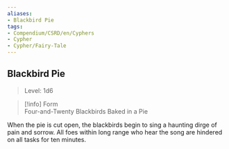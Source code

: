 ```yaml
---
aliases:
- Blackbird Pie
tags:
- Compendium/CSRD/en/Cyphers
- Cypher
- Cypher/Fairy-Tale
---
```


  
## Blackbird Pie  
>Level: 1d6  
  
>[!info] Form  
>Four-and-Twenty Blackbirds Baked in a Pie
  
When the pie is cut open, the blackbirds begin to sing a haunting dirge of pain and sorrow. All foes within long range who hear the song are hindered on all tasks for ten minutes.